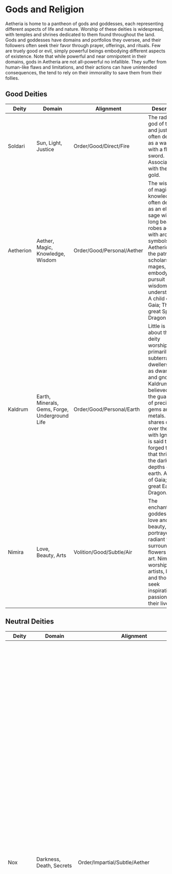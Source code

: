 # Gods and Religion
Aetheria is home to a pantheon of gods and goddesses, each representing different aspects of life and nature. Worship of these deities is widespread, with temples and shrines dedicated to them found throughout the land. Gods and goddesses have domains and portfolios they oversee, and their followers often seek their favor through prayer, offerings, and rituals. Few are truely good or evil, simply powerful beings embodying different aspects of existence. Note that while powerful and near omnipotent in their domains, gods in Aetheria are not all-powerful no infallible. They suffer from human-like flaws and limitations, and their actions can have unintended consequences, the tend to rely on their immorality to save them from their follies.

## Good Deities
|Deity|Domain|Alignment|Description|
|-----|------|---------|-----------|
|Soldari|Sun, Light, Justice|Order/Good/Direct/Fire|The radiant god of the sun and justice, often depicted as a warrior with a flaming sword. Associated with the metal gold.|
|Aetherion|Aether, Magic, Knowledge, Wisdom|Order/Good/Personal/Aether|The wise god of magic and knowledge, often depicted as an elderly sage with a long beard and robes adorned with arcane symbols. Aetherion is the patron of scholars and mages, embodying the pursuit of wisdom and understanding. A child of Gaia; The great Spirit Dragon|
|Kaldrum|Earth, Minerals, Gems, Forge, Underground Life|Order/Good/Personal/Earth|Little is known about this deity worshiped primarily by subterranean dwellers, such as dwarves and gnomes. Kaldrum is believed to be the guardian of precious gems and metals. He shares domain over the forge with Ignis, and is said to have forged the life that thrives in the dark depths of the earth. A child of Gaia; The great Earth Dragon.|
|Nimira|Love, Beauty, Arts|Volition/Good/Subtle/Air|The enchanting goddess of love and beauty, often portrayed as a radiant figure surrounded by flowers and art. Nimira is worshipped by artists, lovers, and those who seek inspiration and passion in their lives.|

## Neutral Deities
|Deity|Domain|Alignment|Description|
|-----|------|---------|-----------|
|Nox|Darkness, Death, Secrets|Order/Impartial/Subtle/Aether|The mysterious goddess of darkness and death, often portrayed as a shadowy figure in a dark cloak. They are associated with the unknown and the afterlife, guiding souls to their final resting place. Nox frequently appears as a beautiful woman with pale skin and long dark hair wearing dark purple or black robe that disappears into the distances and cold silver eyes that burrow into your soul. Nox is both feared and revered, embodying the duality of life and death. She knows all things secret and hidden, but rarely if ever reveals them, silent as the grave. Nox rarely speaks, but when she does her voice is haunting and beautiful evoking the bittersweet soul-ache of a death-wake in those who hear it. Perhaps strangely Nox is the deity most against the creation of the undead as it interrupts the proper cycle.|
|Gaia|Nature, Fertility, Harest|Balance/Autonomous/Broad/Varies(Earth/Fire)|The nurturing goddess of the earth and nature, often portrayed as a maternal figure surrounded by flora and fauna. Gaia tends to favor four forms: A young child with blonde hair wearing a thin white tunic and bare feet, a young very pregnant woman with long green hair generally naked, a matronly figure with flame-red hair, and an ancient crone with blind eyes, bark-like skin, snow-white hair. Gaia is the mother of the five elemental dragons. While generally considered a "good" goddess, each of her forms represents different aspects of nature, the spring child can be capricious, the summer lady can be nurturing and harsh in equal measure, the autumn matron embodying bountiful harvest and happy homes, and the winter crone can be cruel representing the harsh realities of life.|
|Sylvano|Forest, Animals, Hunt, Fae|Chaos/Autonomous/Direct/Earth|The wild god of the forest and animals, often depicted as a wild-elf hunter with antlers and a cloak made of leaves. Sylvano is revered by surface elves, rangers and hunters, embodying the primal connection between nature and its inhabitants.|
|Luna|Moon, Night, Change, Shapeshifters|Volition/Autonomous/Subtle/Water|The serene goddess of the moon and night, associated with dreams and the subconscious. Often depicted as a beautiful human cloaked in silver light. Her form is ever changing, male and female and various stages of pregnancy like a living embodiment of the moon's phases. She is associated with the metal silver.|
|Zephyrus|Wind, Freedom, Travel|Volition/Autonomous/Personal/Air|The free-spirited god of the wind and travel, often shown as a young teen boy wearing only a shoulder toga with flowing hair. He rarely takes anything seriously and is extremely narcissistic. A child of Gaia; The great Wind Dragon.|
|Ignis|Fire, Passion, War, The Forge|Chaos/Autonomous/Direct/Fire|The fierce god of fire and war, depicted as a muscular warrior engulfed in flames. Wielding a massive hammer, he embodies the destructive and purifying aspects of fire. A child of Gaia; The great Fire Dragon.|
|Leviathan|Water, Ocean, Storms|Chaos/Autonomous/Broad/Water|The enigmatic goddess of the sea and storms, often depicted as a sea serpent of massive scale, or beautiful mermaid with hair like seaweed and a shimmering tail. She can be capricious, embodying the unpredictable nature of the ocean, aiding sailors or sending them to the depths at her whim. A child of Gaia; The great Water Dragon.|
|Cygnus|Balance, Law|Balance/Impartial/Broad/Aether|The stoic god of balance and law, often shown as an old hermit with a long beard and a staff, and a lantern or scales. Cygnus is revered by judges and lawmakers, embodying the ideals of fairness and impartiality. Cygnus is above the concept of morality striving to maintain equilibrium in all things. Alone between to gods of order, chaos, good, and evil Cygnus maintains harmony. Cygnus is rarely worshiped by humans, standing as judge over the other gods.|
|Cogitus|Invention, Craftsmanship, Technology|Order/Impartial/Personal/Aether|The inventive god of craftsmanship and technology, often depicted as a golem made of clockworks. He is revered by artisans, inventors, and those who seek to push the boundaries of creation and innovation.|
|The Scribe|Fate, Destiny, Time, Writing|Order/Impartial/Broad/Aether|An enigmatic figure, The Scribe is said to record the destinies of all beings. Often depicted as a cloaked figure with a quill and scroll, they are revered by scholars and those who seek to understand the threads of fate. He shares a domain with Nox who knows all secrets, a great library containing all knowledge and the volumes of every being's life past, present, and future.|
|Meridian|Commerce, Wealth, Trade|Volition/Autonomous/Broad/Earth|The shrewd god of commerce and wealth, often depicted as an overweight merchant with a bag of coins and a ledger. Meridian is revered by traders, merchants, and those who seek prosperity and success in their endeavors.|

## Evil Deities
|Deity|Domain|Alignment|Description|
|-----|------|---------|-----------|
|Umbra|Decay, Rot, Subterranean Predators|Chaos/Evil/Subtle/Earth|The dark counterpoint to Gaia, embodying decay, rot, and subterranean predators. This deity is shrouded in mystery and often feared by those who dwell underground. It is said to represent the darker aspects of the earth, including the dangers that lurk beneath the surface. She is often worshipped by dark elves, deep dwarves, and other denizens of the deep dark.|
|Zath-Ra|God-King of the Desert, Undeath, Necromancy|Order/Evil/Broad/Aether|An ancient and powerful pharaoh who ascended to godhood. He rules over the Desert of Bone. Zath-Ra is often depicted as a mummy or lich, embodying the harsh realities of desert life and the inevitability of death. He is worshipped by nomadic tribes and those who seek to harness the power of undeath and necromancy. One of the few gods who actively interacts with their followers, Zath-Ra is known to grant dark blessings and powers to those who prove themselves worthy.|
|Lilandra|The demon queen, seduction, chaos, forbidden knowledge|Chaos/Evil/Subtle/Fire|A powerful and enigmatic entity she is not a god in the pure sense but a demon near on par in power. She is associated with demons and dark magic. Lilandra is often depicted as a seductive and alluring figure, embodying the darker aspects of desire and temptation. She is worshipped by those who seek forbidden knowledge and power, often at great personal cost. Lilandra is known to manipulate mortals and immortals alike, weaving intricate webs of intrigue and chaos. Often associates with Zath-Ra. She has long black hair and chestnut skin, often wearing revealing black clothing that accentuates her curves. Note: Lilandra is the only one on this list that while unaging is not immoral. Someone powerful could dethrone her and claim the title of Demon Lord.  Lilandra is aware of this and disposes of potential threats with ruthless efficiency.|
|Echidna|Mother of Monsters, Chaos, Mutation|Chaos/Evil/Broad/Fire|A primordial goddess associated with monsters, chaos, and mutation. Echidna is often depicted as a monstrous figure, embodying the wild and untamed aspects of nature. She is worshipped by those who embrace chaos and seek to harness the power of transformation and mutation.|
